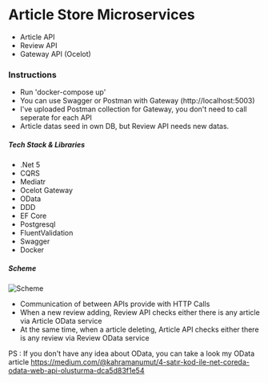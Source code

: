 # Article Store Microservices

- Article API
- Review API
- Gateway API (Ocelot)

### Instructions

* Run 'docker-compose up'
* You can use Swagger or Postman with Gateway (http://localhost:5003) 
* I've uploaded Postman collection for Gateway, you don't need to call seperate for each API
* Article datas seed in own DB, but Review API needs new datas. 

##### Tech Stack & Libraries

* .Net 5
* CQRS
* Mediatr
* Ocelot Gateway
* OData
* DDD
* EF Core
* Postgresql
* FluentValidation
* Swagger
* Docker

##### Scheme
![Scheme](https://github.com/kahramanumut/article-store/blob/main/_images/article-store-architect.png?raw=true)

 * Communication of between APIs provide with HTTP Calls
 * When a new review adding, Review API checks either there is any article via Article OData service
 * At the same time, when a article deleting, Article API checks either there is any review via Review OData service

PS : If you don't have any idea about OData, you can take a look my OData article
https://medium.com/@kahramanumut/4-satır-kod-ile-net-coreda-odata-web-api-oluşturma-dca5d83f1e54